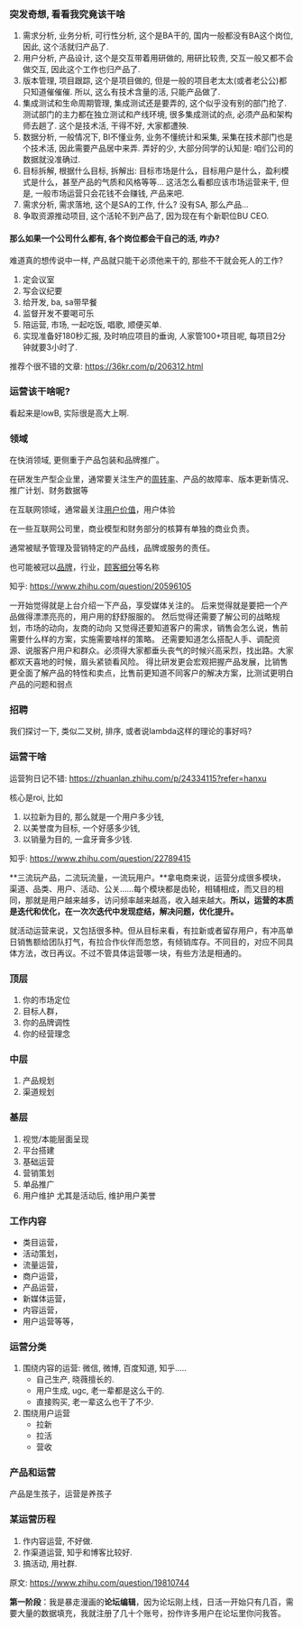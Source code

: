 ### 突发奇想, 看看我究竟该干啥

1. 需求分析, 业务分析, 可行性分析, 这个是BA干的, 国内一般都没有BA这个岗位, 因此, 这个活就归产品了.
2. 用户分析, 产品设计, 这个是交互带着用研做的, 用研比较贵, 交互一般又都不会做交互, 因此这个工作也归产品了.
3. 版本管理, 项目跟踪, 这个是项目做的, 但是一般的项目老太太(或者老公公)都只知道催催催. 所以, 这么有技术含量的活, 只能产品做了.
4. 集成测试和生命周期管理, 集成测试还是要弄的, 这个似乎没有别的部门抢了. 测试部门的主力都在独立测试和产线环境, 很多集成测试的点, 必须产品和架构师去趟了. 这个是技术活, 干得不好, 大家都遭殃.
5. 数据分析, 一般情况下, BI不懂业务, 业务不懂统计和采集, 采集在技术部门也是个技术活,  因此需要产品居中来弄. 弄好的少, 大部分同学的认知是: 咱们公司的数据就没准确过.
6. 目标拆解, 根据什么目标, 拆解出: 目标市场是什么，目标用户是什么，盈利模式是什么，甚至产品的气质和风格等等... 这活怎么看都应该市场运营来干, 但是, 一般市场运营只会花钱不会赚钱, 产品来吧.
7. 需求分析, 需求落地, 这个是SA的工作, 什么? 没有SA, 那么产品...
8. 争取资源推动项目, 这个活轮不到产品了, 因为现在有个新职位BU CEO.




#### 那么如果一个公司什么都有, 各个岗位都会干自己的活, 咋办?

难道真的想传说中一样, 产品就只能干必须他来干的, 那些不干就会死人的工作?

1. 定会议室
2. 写会议纪要
3. 给开发, ba, sa带早餐
4. 监督开发不要喝可乐
5. 陪运营, 市场, 一起吃饭, 唱歌, 顺便买单.
6. 实现准备好180秒汇报, 及时响应项目的垂询, 人家管100+项目呢, 每项目2分钟就要3小时了.

推荐个很不错的文章: https://36kr.com/p/206312.html



### 运营该干啥呢?

看起来是lowB, 实际很是高大上啊.



### 领域

在快消领域, 更侧重于产品包装和品牌推广。

在研发生产型企业里，通常要关注生产的[周转率](http://baike.baidu.com/view/71989.htm)、产品的故障率、版本更新情况、推广计划、财务数据等

在互联网领域，通常最关注[用户价值](http://baike.baidu.com/view/5451549.htm)，用户体验

在一些互联网公司里，商业模型和财务部分的核算有单独的商业负责。

通常被赋予管理及营销特定的产品线，品牌或服务的责任。

也可能被冠以[品牌](http://baike.baidu.com/view/156389.htm)，行业，[顾客细分](http://baike.baidu.com/view/2326670.htm)等名称





知乎: https://www.zhihu.com/question/20596105

一开始觉得就是上台介绍一下产品，享受媒体关注的。
后来觉得就是要把一个产品做得漂漂亮亮的，用户用的舒舒服服的。
然后觉得还需要了解公司的战略规划，市场的动向，友商的动向
又觉得还要知道客户的需求，销售会怎么说，售前需要什么样的方案，实施需要啥样的策略。
还需要知道怎么搭配人手、调配资源、说服客户用户和群众。必须得大家都垂头丧气的时候兴高采烈，找出路。大家都欢天喜地的时候，眉头紧锁看风险。
得比研发更会宏观把握产品发展，比销售更全面了解产品的特性和卖点，比售前更知道不同客户的解决方案，比测试更明白产品的问题和弱点

### 招聘

我们探讨一下, 类似二叉树, 排序, 或者说lambda这样的理论的事好吗?

### 运营干啥

运营狗日记不错: https://zhuanlan.zhihu.com/p/24334115?refer=hanxu

核心是roi, 比如

1. 以拉新为目的, 那么就是一个用户多少钱, 
2. 以美誉度为目标, 一个好感多少钱, 
3. 以销量为目的, 一盒牙膏多少钱.

知乎: https://www.zhihu.com/question/22789415

**三流玩产品，二流玩流量，一流玩用户。**拿电商来说，运营分成很多模块，渠道、品类、用户、活动、公关……每个模块都是齿轮，相辅相成，而又目的相同，那就是用户越来越多，访问频率越来越高，收入越来越大。**所以，运营的本质是迭代和优化，在一次次迭代中发现症结，解决问题，优化提升。**

​       就活动运营来说，又包括很多种。但从目标来看，有拉新或者留存用户，有冲高单日销售额给团队打气，有拉合作伙伴而忽悠，有倾销库存。不同目的，对应不同具体方法，改日再议。不过不管具体运营哪一块，有些方法是相通的。

### 顶层

1. 你的市场定位
2. 目标人群，
3. 你的品牌调性
4. 你的经营理念

### 中层

1. 产品规划
2. 渠道规划

### 基层

1. 视觉/本能层面呈现
2. 平台搭建
3. 基础运营
4. 营销策划
5. 单品推广
6. 用户维护 尤其是活动后, 维护用户美誉

### 工作内容

- 类目运营，
- 活动策划，
- 流量运营，
- 商户运营，
- 产品运营，
- 新媒体运营，
- 内容运营，
- 用户运营等等，

### 运营分类

1. 围绕内容的运营: 微信, 微博, 百度知道, 知乎.....
   - 自己生产, 晓薇擅长的.
   - 用户生成, ugc, 老一辈都是这么干的.
   - 直接购买, 老一辈这么也干了不少.
2. 围绕用户运营
   - 拉新
   - 拉活
   - 营收

### 产品和运营

产品是生孩子，运营是养孩子

### 某运营历程

1. 作内容运营, 不好做.
2. 作渠道运营, 知乎和博客比较好.
3. 搞活动,  用社群.

原文: https://www.zhihu.com/question/19810744



**第一阶段**：我是暴走漫画的**论坛编辑**，因为论坛刚上线，日活一开始只有几百，需要大量的数据填充，我就注册了几十个账号，扮作许多用户在论坛里你问我答。